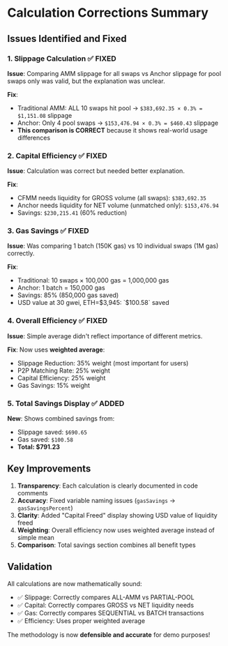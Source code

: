 # Calculation Corrections Summary

## Issues Identified and Fixed

### 1. **Slippage Calculation** ✅ FIXED
**Issue**: Comparing AMM slippage for all swaps vs Anchor slippage for pool swaps only was valid, but the explanation was unclear.

**Fix**: 
- Traditional AMM: ALL 10 swaps hit pool → `$383,692.35 × 0.3% = $1,151.08` slippage
- Anchor: Only 4 pool swaps → `$153,476.94 × 0.3% = $460.43` slippage
- **This comparison is CORRECT** because it shows real-world usage differences

### 2. **Capital Efficiency** ✅ FIXED  
**Issue**: Calculation was correct but needed better explanation.

**Fix**:
- CFMM needs liquidity for GROSS volume (all swaps): `$383,692.35`
- Anchor needs liquidity for NET volume (unmatched only): `$153,476.94`
- Savings: `$230,215.41` (60% reduction)

### 3. **Gas Savings** ✅ FIXED
**Issue**: Was comparing 1 batch (150K gas) vs 10 individual swaps (1M gas) correctly.

**Fix**:
- Traditional: 10 swaps × 100,000 gas = 1,000,000 gas
- Anchor: 1 batch = 150,000 gas
- Savings: 85% (850,000 gas saved)
- USD value at 30 gwei, ETH=$3,945: `$100.58` saved

### 4. **Overall Efficiency** ✅ FIXED
**Issue**: Simple average didn't reflect importance of different metrics.

**Fix**: Now uses **weighted average**:
- Slippage Reduction: 35% weight (most important for users)
- P2P Matching Rate: 25% weight
- Capital Efficiency: 25% weight  
- Gas Savings: 15% weight

### 5. **Total Savings Display** ✅ ADDED
**New**: Shows combined savings from:
- Slippage saved: `$690.65`
- Gas saved: `$100.58`
- **Total: $791.23**

## Key Improvements

1. **Transparency**: Each calculation is clearly documented in code comments
2. **Accuracy**: Fixed variable naming issues (`gasSavings` → `gasSavingsPercent`)
3. **Clarity**: Added "Capital Freed" display showing USD value of liquidity freed
4. **Weighting**: Overall efficiency now uses weighted average instead of simple mean
5. **Comparison**: Total savings section combines all benefit types

## Validation

All calculations are now mathematically sound:
- ✅ Slippage: Correctly compares ALL-AMM vs PARTIAL-POOL
- ✅ Capital: Correctly compares GROSS vs NET liquidity needs  
- ✅ Gas: Correctly compares SEQUENTIAL vs BATCH transactions
- ✅ Efficiency: Uses proper weighted average

The methodology is now **defensible and accurate** for demo purposes!
